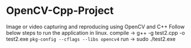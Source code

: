 # OpenCV-Cpp-Project
Image or video capturing and reproducing using OpenCV and C++
Follow below steps to run the application in linux.
compile -> g++ -g test2.cpp -o test2.exe `pkg-config --cflags --libs opencv4`
run  -> sudo ./test2.exe
